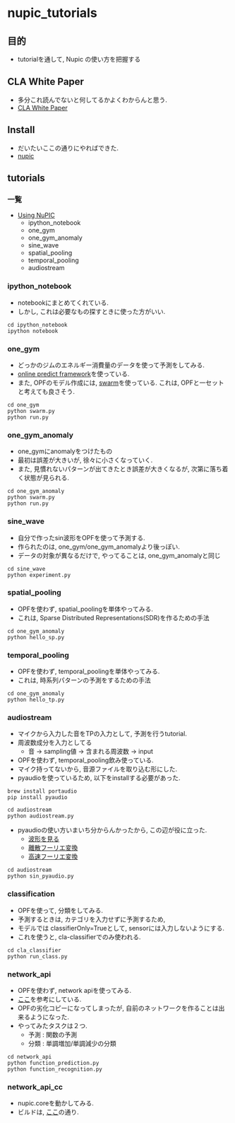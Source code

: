 nupic_tutorials
====

## 目的
+ tutorialを通して, Nupic の使い方を把握する

## CLA White Paper
+ 多分これ読んでないと何してるかよくわからんと思う.
+ [CLA White Paper](http://numenta.org/cla-white-paper.html)

## Install
+ だいたいここの通りにやればできた.
+ [nupic](https://github.com/numenta/nupic )

## tutorials
### 一覧
+ [Using NuPIC](nupic_tutorials)
  + ipython_notebook
  + one_gym
  + one_gym_anomaly
  + sine_wave
  + spatial_pooling
  + temporal_pooling
  + audiostream

### ipython_notebook
+ notebookにまとめてくれている. 
+ しかし, これは必要なもの探すときに使った方がいい.
```
cd ipython_notebook
ipython notebook
```

### one_gym
+ どっかのジムのエネルギー消費量のデータを使って予測をしてみる.
+ [online predict framework](https://github.com/numenta/nupic/wiki/Online-Prediction-Framework)を使っている.
+ また, OPFのモデル作成には, [swarm](https://github.com/numenta/nupic/wiki/Running-Swarms)を使っている. これは, OPFと一セットと考えても良さそう.
```
cd one_gym
python swarm.py
python run.py
```

### one_gym_anomaly
+ one_gymにanomalyをつけたもの
+ 最初は誤差が大きいが, 徐々に小さくなっていく.
+ また, 見慣れないパターンが出てきたとき誤差が大きくなるが, 次第に落ち着く状態が見られる.
```
cd one_gym_anomaly
python swarm.py
python run.py
```

### sine_wave
+ 自分で作ったsin波形をOPFを使って予測する.
+ 作られたのは, one_gym/one_gym_anomalyより後っぽい.
+ データの対象が異なるだけで, やってることは, one_gym_anomalyと同じ
```
cd sine_wave
python experiment.py
```

### spatial_pooling
+ OPFを使わず, spatial_poolingを単体やってみる.
+ これは, Sparse Distributed Representations(SDR)を作るための手法
```
cd one_gym_anomaly
python hello_sp.py
```

### temporal_pooling
+ OPFを使わず, temporal_poolingを単体やってみる.
+ これは, 時系列パターンの予測をするための手法
```
cd one_gym_anomaly
python hello_tp.py
```

### audiostream
+ マイクから入力した音をTPの入力として, 予測を行うtutorial.
+ 周波数成分を入力としてる
  + 音 -> sampling値 -> 含まれる周波数 -> input
+ OPFを使わず, temporal_pooling飲み使っている.
+ マイク持ってないから, 音源ファイルを取り込む形にした.
+ pyaudioを使っているため, 以下をinstallする必要があった.
```
brew install portaudio
pip install pyaudio
```
```
cd audiostream
python audiostream.py
```

+ pyaudioの使い方いまいち分からんかったから, この辺が役に立った.
  + [波形を見る](http://aidiary.hatenablog.com/entry/20110607/1307449007)
  + [離散フーリエ変換](http://aidiary.hatenablog.com/entry/20110611/1307751369)
  + [高速フーリエ変換](http://aidiary.hatenablog.com/entry/20110514/1305377659)
```
cd audiostream
python sin_pyaudio.py
```

### classification
+ OPFを使って, 分類をしてみる.
+ 予測するときは, カテゴリを入力せずに予測するため, 
+ モデルでは classifierOnly=Trueとして, sensorには入力しないようにする.
+ これを使うと, cla-classifierでのみ使われる.
```
cd cla_classifier
python run_class.py
```

### network_api
+ OPFを使わず, network apiを使ってみる.
+ [ここ](https://github.com/numenta/nupic/tree/master/examples/network)を参考にしている.
+ OPFの劣化コピーになってしまったが, 自前のネットワークを作ることは出来るようになった.
+ やってみたタスクは２つ.
  + 予測 : 関数の予測
  + 分類 : 単調増加/単調減少の分類
```
cd network_api
python function_prediction.py
python function_recognition.py
```



### network_api_cc
+ nupic.coreを動かしてみる.
+ ビルドは, [ここ](https://github.com/numenta/nupic.core)の通り.

